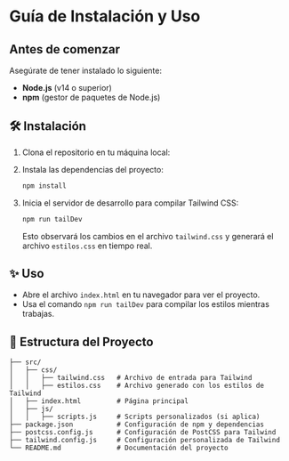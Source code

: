 # Guía de Instalación y Uso

## Antes de comenzar

Asegúrate de tener instalado lo siguiente:

- **Node.js** (v14 o superior)
- **npm** (gestor de paquetes de Node.js)

## 🛠️ Instalación

1. Clona el repositorio en tu máquina local:

2. Instala las dependencias del proyecto:

    ```bash
    npm install
    ```

3. Inicia el servidor de desarrollo para compilar Tailwind CSS:

    ```bash
    npm run tailDev
    ```

    Esto observará los cambios en el archivo `tailwind.css` y generará el archivo `estilos.css` en tiempo real.

## ✨ Uso

- Abre el archivo `index.html` en tu navegador para ver el proyecto.
- Usa el comando `npm run tailDev` para compilar los estilos mientras trabajas.


## 📂 Estructura del Proyecto

```plaintext
├── src/
│   ├── css/
│   │   ├── tailwind.css   # Archivo de entrada para Tailwind
│   │   ├── estilos.css    # Archivo generado con los estilos de Tailwind
│   ├── index.html         # Página principal
│   ├── js/
│   │   ├── scripts.js     # Scripts personalizados (si aplica)
├── package.json           # Configuración de npm y dependencias
├── postcss.config.js      # Configuración de PostCSS para Tailwind
├── tailwind.config.js     # Configuración personalizada de Tailwind
└── README.md              # Documentación del proyecto



